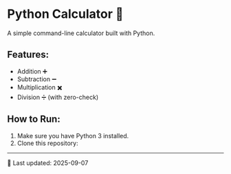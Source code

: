 # Python Calculator 🧮

A simple command-line calculator built with Python.

## Features:
- Addition ➕
- Subtraction ➖
- Multiplication ✖️
- Division ➗ (with zero-check)

## How to Run:
1. Make sure you have Python 3 installed.
2. Clone this repository:
---

📅 Last updated: <!--LAST_UPDATE--> 2025-09-07
